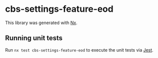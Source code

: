 # cbs-settings-feature-eod

This library was generated with [Nx](https://nx.dev).

## Running unit tests

Run `nx test cbs-settings-feature-eod` to execute the unit tests via [Jest](https://jestjs.io).
